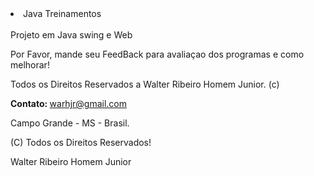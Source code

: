 <!DOCTYPE html>
<html lang="en">
  <head>
    <meta charset="utf-8"></meta>
<body>
<li>Java Treinamentos</li>
<br />
Projeto em Java swing e Web
<p>Por Favor, mande seu FeedBack para avaliaçao dos programas e como melhorar!</p>
<p>Todos os Direitos Reservados a Walter Ribeiro Homem Junior. (c) </p>
<p><b>Contato: </b><a href="mailto:warhjr@gmail.com?Subject=Olá%20Contato"">warhjr@gmail.com</a></p>
<p> Campo Grande - MS - Brasil.</p>
<p> (C) Todos os Direitos Reservados!</p>
<p> Walter Ribeiro Homem Junior </p>


</body>
</html>
